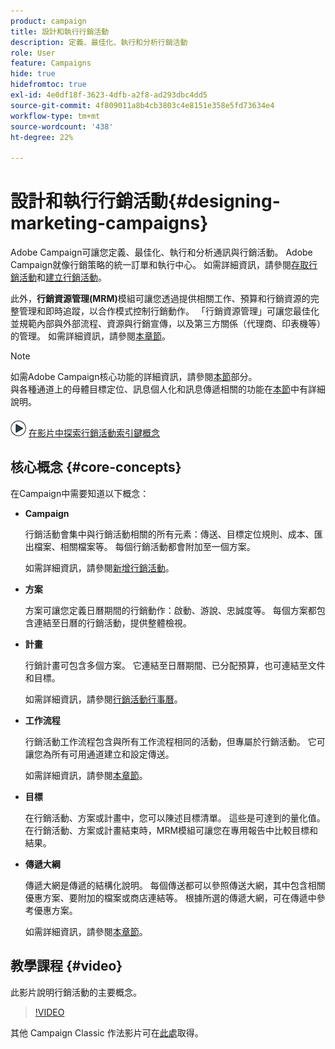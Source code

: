 ```yaml
---
product: campaign
title: 設計和執行行銷活動
description: 定義、最佳化、執行和分析行銷活動
role: User
feature: Campaigns
hide: true
hidefromtoc: true
exl-id: 4e0df18f-3623-4dfb-a2f8-ad293dbc4dd5
source-git-commit: 4f809011a8b4cb3803c4e8151e358e5fd73634e4
workflow-type: tm+mt
source-wordcount: '438'
ht-degree: 22%

---
```


# 設計和執行行銷活動{#designing-marketing-campaigns}


Adobe Campaign可讓您定義、最佳化、執行和分析通訊與行銷活動。 Adobe Campaign就像行銷策略的統一訂單和執行中心。 如需詳細資訊，請參閱[存取行銷活動](../../distributed/using/accessing-campaigns.md)和[建立行銷活動](../../campaign/using/setting-up-marketing-campaigns.md)。

此外，**行銷資源管理(MRM)**&#x200B;模組可讓您透過提供相關工作、預算和行銷資源的完整管理和即時追蹤，以合作模式控制行銷動作。 「行銷資源管理」可讓您最佳化並規範內部與外部流程、資源與行銷宣傳，以及第三方關係（代理商、印表機等）的管理。 如需詳細資訊，請參閱[本章節](../../mrm/using/about-marketing-resource-management.md)。

>[!NOTE]
>
>如需Adobe Campaign核心功能的詳細資訊，請參閱[本節](../../platform/using/about-adobe-campaign-classic.md)部分。\
>與各種通道上的母體目標定位、訊息個人化和訊息傳遞相關的功能在[本節](../../delivery/using/steps-about-delivery-creation-steps.md)中有詳細說明。

![](assets/do-not-localize/how-to-video.png) [在影片中探索行銷活動索引鍵概念](#video)

## 核心概念 {#core-concepts}

在Campaign中需要知道以下概念：

* **Campaign**

  行銷活動會集中與行銷活動相關的所有元素：傳送、目標定位規則、成本、匯出檔案、相關檔案等。 每個行銷活動都會附加至一個方案。

  如需詳細資訊，請參閱[新增行銷活動](../../campaign/using/setting-up-marketing-campaigns.md#adding-a-campaign)。

* **方案**

  方案可讓您定義日曆期間的行銷動作：啟動、游說、忠誠度等。 每個方案都包含連結至日曆的行銷活動，提供整體檢視。

* **計畫**

  行銷計畫可包含多個方案。 它連結至日曆期間、已分配預算，也可連結至文件和目標。

  如需詳細資訊，請參閱[行銷活動行事曆](../../campaign/using/accessing-marketing-campaigns.md#campaign-calendar)。

* **工作流程**

  行銷活動工作流程包含與所有工作流程相同的活動，但專屬於行銷活動。 它可讓您為所有可用通道建立和設定傳送。

  如需詳細資訊，請參閱[本章節](../../campaign/using/marketing-campaign-deliveries.md#building-the-main-target-in-a-workflow)。

* **目標**

  在行銷活動、方案或計畫中，您可以陳述目標清單。 這些是可達到的量化值。 在行銷活動、方案或計畫結束時，MRM模組可讓您在專用報告中比較目標和結果。

* **傳遞大綱**

  傳遞大網是傳遞的結構化說明。 每個傳送都可以參照傳送大網，其中包含相關優惠方案、要附加的檔案或商店連結等。 根據所選的傳遞大網，可在傳遞中參考優惠方案。

  如需詳細資訊，請參閱[本章節](../../campaign/using/marketing-campaign-deliveries.md#associating-and-structuring-resources-linked-via-a-delivery-outline)。

## 教學課程 {#video}

此影片說明行銷活動的主要概念。

>[!VIDEO](https://video.tv.adobe.com/v/35131?quality=12)

其他 Campaign Classic 作法影片可在[此處](https://experienceleague.adobe.com/docs/campaign-classic-learn/tutorials/overview.html?lang=zh-Hant)取得。
